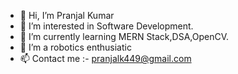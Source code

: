 - 👋 Hi, I’m Pranjal Kumar 
- 👀 I’m interested in Software Development.
- 🌱 I’m currently learning MERN Stack,DSA,OpenCV.
- 💞️ I’m a robotics enthusiatic
- 📫 Contact me :- pranjalk449@gmail.com

<!---
pranjalee30/pranjalee30 is a ✨ special ✨ repository because its `README.md` (this file) appears on your GitHub profile.
You can click the Preview link to take a look at your changes.
--->
